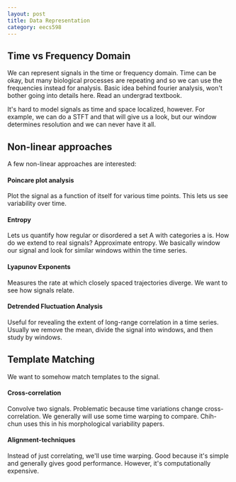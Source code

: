 ```yaml
---
layout: post
title: Data Representation 
category: eecs598
---
```


## Time vs Frequency Domain
We can represent signals in the time or frequency domain. Time can be okay, but many biological processes are repeating and so we can use the frequencies instead for analysis. Basic idea behind fourier analysis, won't bother going into details here. Read an undergrad textbook.

It's hard to model signals as time and space localized, however. For example, we can do a STFT and that will give us a look, but our window determines resolution and we can never have it all.

## Non-linear approaches
A few non-linear approaches are interested:

#### Poincare plot analysis
Plot the signal as a function of itself for various time points. This lets us see variability over time.

#### Entropy
Lets us quantify how regular or disordered a set A with categories a is. How do we extend to real signals? Approximate entropy. We basically window our signal and look for similar windows within the time series.

#### Lyapunov Exponents
Measures the rate at which closely spaced trajectories diverge. We want to see how signals relate.

#### Detrended Fluctuation Analysis
Useful for revealing the extent of long-range correlation in a time series. Usually we remove the mean, divide the signal into windows, and then study by windows.

## Template Matching
We want to somehow match templates to the signal.

#### Cross-correlation
Convolve two signals. Problematic because time variations change cross-correlation. We generally will use some time warping to compare. Chih-chun uses this in his morphological variability papers.

#### Alignment-techniques
Instead of just correlating, we'll use time warping. Good because it's simple and generally gives good performance. However, it's computationally expensive.
